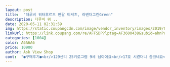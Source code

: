 ```yaml
---
layout: post 
title:  "더루비 워터후르츠 반팔 티셔츠, 라벤더그린Green" 
description: 더루비 워 ..
date: 2020-05-11 02:31:59 
img: https://static.coupangcdn.com/image/vendor_inventory/images/2019/04/25/10/2/f9fa25fe-495f-4422-a0a8-e960a2570584.jpg 
linkUrl: https://link.coupang.com/re/AFFSDP?lptag=AF3600438&subid=ahnPublicAsk&pageKey=213720205&itemId=648733679&vendorItemId=4686723694&traceid=V0-113-2d71efdb019dd19a 
categories: [1004] 
color: A6A6A6 
price: 10900 
author: Ask View Shop 
cont:  "●구매후기●<br/>129센티 25키로그램 9세 남아에요<br/>17호 시켰더니 좀크네요<br/>건조기돌려보니 크게 주는 그런면은아니구요<br/>건조기돌릴꺼 생각해서 좀크게샀어요<br/>그나마 하나건졌는데 정말 이뻐요♥<br/>남자아이지만  밝은색  티셔츠 입히고 싶어서<br/>다 작네요<br/>딸아이꺼지만 요즘은 같이 입는지라<br/>만족합니다<br/>몰래 잘입겠습니다 ㅋㅋㅋ<br/>무지개티너무이쁘다며사달래서<br/>사줬더니~~너무잘입어요~~<br/>선택했어요<br/>세118센치25키로150사이즈예요~~<br/>싸고이쁜디자인최고예요~~많이파세요~~<br/>애들이 너무 쑥쑥커요<br/>약간까슬한 시원한재질면이에요 이번여름 이쁘게 잘입힐것같아요<br/>엄마가저런티를샀더니<br/>왠만하며 여기서 살려고 벼르며<br/>작년여름에도 티를 여러벌샀던것같은데<br/>제가보기에질감은별로인데애기가싫단말안하고<br/>좋아해요~~다른색상도주문할랬더니품절이네용~~<br/>진짜 더루비는 제가 더 좋아합니다<br/>착한가격 티셔츠 몇장  쿠팡에서 구매했네요^^<br/>초5 47키로 여아 여유있게 잘맞아요~^^<br/>초등남아애들 옷은 왜이리 칙칙한지요^^;;;;<br/>품절이 너무 빨라서 장바구니를 잠깐 스쳐갈 정도네요 물량을 마니 늘려주세요 ㅎㅎ<br/>" 
---
```

